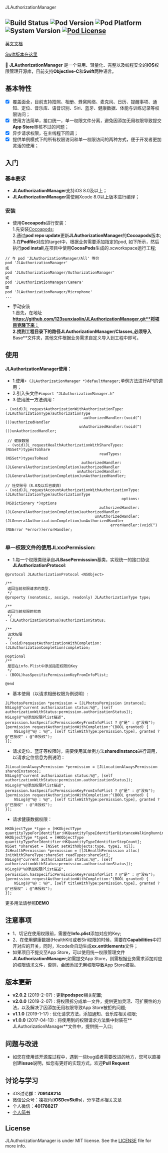 JLAuthorizationManager

![Build Status](https://img.shields.io/badge/build-passing-brightgreen.svg) ![Pod Version](https://img.shields.io/badge/Pod-v2.0.2-orange.svg) ![Pod Platform](https://img.shields.io/badge/Platform-iOS-lightgrey.svg) ![System Version](https://img.shields.io/badge/iOS-8.0-blue.svg) [![Pod License](https://img.shields.io/badge/License-MIT-333333.svg)](https://www.apache.org/licenses/LICENSE-2.0.html)
---

[英文文档](https://github.com/123sunxiaolin/JLAuthorizationManager)

[Swift版本在这里](https://github.com/123sunxiaolin/JLAuthorizationManager-Swift)

🔑 **JLAuthorizationManager** 是一个易用、轻量化、完整以及线程安全的**iOS**权限管理开源库，目前支持**Objective-C**和**Swift**两种语言。

## 基本特性

- [x] 覆盖面全，目前支持拍照、相册、蜂窝网络、麦克风、日历、提醒事项、通知、定位、音乐库、语音识别、Siri、蓝牙、健康数据、体能与训练记录等权限访问；
- [x] 使用方法简单，接口统一，单一权限文件分离，避免因添加无用权限导致提交**App Store**审核不过的问题；
- [x] 异步请求权限，在主线程下回调；
- [x] 提供单例模式下的所有权限访问和单一权限访问的两种方式，便于开发者更加灵活的使用；

入门
------------
### 基本要求
- **JLAuthorizationManager**支持iOS 8.0及以上；
- **JLAuthorizationManager**需使用Xcode 8.0以上版本进行编译；

### 安装
- 使用**Cocoapods**进行安装：
<br>1.先安装[Cocoapods](https://guides.cocoapods.org/using/getting-started.html);
<br>2.通过**pod repo update**更新**JLAuthorizationManager**的**Cocoapods**版本;
<br>3.在**Podfile**对应的target中，根据业务需要添加指定的pod, 如下所示，然后执行**pod install**,在项目中使用**CocoaPods**生成的.xcworkspace运行工程;

```
// 与 pod 'JLAuthorizationManager/All' 等价
pod 'JLAuthorizationManager' 
或
pod 'JLAuthorizationManager/AuthorizationManager'
或
pod 'JLAuthorizationManager/Camera'
或
pod 'JLAuthorizationManager/Microphone'
...

```
- 手动安装
<br>1.首先，在地址**https://github.com/123sunxiaolin/JLAuthorizationManager.git**将项目克隆下来；
<br>2.找到工程目录下的路径JLAuthorizationManager/Classes,必须导入**Base**文件夹，其他文件根据业务需求自定义导入到工程中即可。

使用
------------
#### **JLAuthorizationManager**使用：
- 1.使用`+ (JLAuthorizationManager *)defaultManager;`单例方法进行API的调用；
- 2.引入头文件`#import "JLAuthorizationManager.h"`
- 3.使用统一方法调用：

```
- (void)JL_requestAuthorizationWithAuthorizationType:(JLAuthorizationType)authorizationType
                                   authorizedHandler:(void(^)())authorizedHandler
                                 unAuthorizedHandler:(void(^)())unAuthorizedHandler;
                                 
 // 健康数据
 - (void)JL_requestHealthAuthorizationWithShareTypes:(NSSet*)typesToShare
                                          readTypes:(NSSet*)typesToRead
                                  authorizedHandler:(JLGeneralAuthorizationCompletion)authorizedHandler
                                unAuthorizedHandler:(JLGeneralAuthorizationCompletion)unAuthorizedHandler;
                                
// 社交账号（8.0及以后已废弃）
- (void)JL_requestAccountAuthorizationWithAuthorizationType:(JLAuthorizationType)authorizationType
                                                    options:(NSDictionary *)options
                                          authorizedHandler:(JLGeneralAuthorizationCompletion)authorizedHandler
                                        unAuthorizedHandler:(JLGeneralAuthorizationCompletion)unAuthorizedHandler
                                               errorHandler:(void(^)(NSError *error))errorHandler;
                                 
```

### 单一权限文件的使用**JLxxxPermission**:

- 1.每一个权限类继承自**JLBasePermisssion**基类，实现统一的接口协议**JLAuthorizationProtocol**:

```
@protocol JLAuthorizationProtocol <NSObject>

/**
 返回当前权限请求的类型.
 */
@property (nonatomic, assign, readonly) JLAuthorizationType type;

/**
 返回当前权限的状态
 */
- (JLAuthorizationStatus)authorizationStatus;

/**
 请求权限
 */
- (void)requestAuthorizationWithCompletion:(JLAuthorizationCompletion)completion;

@optional
/**
 是否在info.Plist中添加指定权限的Key
 */
- (BOOL)hasSpecificPermissionKeyFromInfoPlist;

@end

```

- 基本使用（以请求相册权限为例说明）:

```
JLPhotosPermission *permission = [JLPhotosPermission instance];
NSLog(@"current authoriazation status:%@", [self authorizationWithStatus:permission.authorizationStatus]);
NSLog(@"%@添加权限Plist描述", permission.hasSpecificPermissionKeyFromInfoPlist ? @"是" : @"没有");
[permission requestAuthorizationWithCompletion:^(BOOL granted) {         
	NSLog(@"%@ : %@", [self titleWithType:permission.type], granted ? @"已授权" : @"未授权");
}];
```

- 请求定位、蓝牙等权限时，需要使用其单例方法**sharedInstance**进行调用，以请求定位信息为例说明：

```
JLLocationAlwaysPermission *permission = [JLLocationAlwaysPermission sharedInstance];
NSLog(@"current authoriazation status:%@", [self authorizationWithStatus:permission.authorizationStatus]);
NSLog(@"%@添加权限Plist描述", permission.hasSpecificPermissionKeyFromInfoPlist ? @"是" : @"没有");
[permission requestAuthorizationWithCompletion:^(BOOL granted) {
	NSLog(@"%@ : %@", [self titleWithType:permission.type], granted ? @"已授权" : @"未授权");
}];
```

- 请求健康数据权限：

```
HKObjectType *type = [HKObjectType quantityTypeForIdentifier:HKQuantityTypeIdentifierDistanceWalkingRunning];
HKObjectType *type1 = [HKObjectType quantityTypeForIdentifier:HKQuantityTypeIdentifierStepCount];
NSSet *shareSet = [NSSet setWithObjects:type, type1, nil];
JLHealthPermission *permission = [[JLHealthPermission alloc] initWithShareType:shareSet readTypes:shareSet];
NSLog(@"current authoriazation status:%@", [self authorizationWithStatus:permission.authorizationStatus]);
NSLog(@"%@添加权限Plist描述", permission.hasSpecificPermissionKeyFromInfoPlist ? @"是" : @"没有");
[permission requestAuthorizationWithCompletion:^(BOOL granted) {
	NSLog(@"%@ : %@", [self titleWithType:permission.type], granted ? @"已授权" : @"未授权");
}];
```

更多用法请参照**DEMO**

注意事项
------------
- 1、切记在使用权限前，需要在**Info.plist**添加对应的Key;
- 2、在使用健康数据(HealthKit)或者Siri权限的时候，需要在**Capabilities**中打开对应的开关，同时，Xcode会自动生成**xx.entitlements**文件；
- 如果项目不提交至App Store，可以使用统一权限管理文件**JLAuthorizationManager**;如需提交App Store，则需根据业务需求添加对应的权限请求文件，否则，会因添加无用权限导致App Store被拒。

版本更新
------------
- **v2.0.2** (2019-2-07) : 更新**podspec**相关配置;
- **v2.0.0** (2019-2-07) : 将权限拆分成单一文件，提供更加灵活、可扩展性的方法，以及解决了因添加无用权限导致App Store被拒的问题;
- **v1.1.0** (2019-1-17) : 优化请求方法，添加通知、音乐库相关权限;
- **v1.0.0** (2017-04-13) : 将使用到的权限请求方法集中封装在** JLAuthorizationManager**文件中，提供统一入口;

问题与改进
------------
- 如您在使用该开源库过程中，遇到一些bug或者需要改进的地方，您可以直接创建**issue**说明，如您有更好的实现方式，欢迎**Pull Request**

讨论与学习
------------
- iOS讨论群：**709148214**
- 微信公众号：猿视角(**iOSDevSkills**)，分享技术相关文章
- 个人微信：**401788217**
- [个人简书](https://www.jianshu.com/u/ef991f6d241c)

License
-------

JLAuthorizationManager is under MIT license. See the [LICENSE](https://github.com/123sunxiaolin/JLAuthorizationManager/blob/master/LICENSE) file for more info.